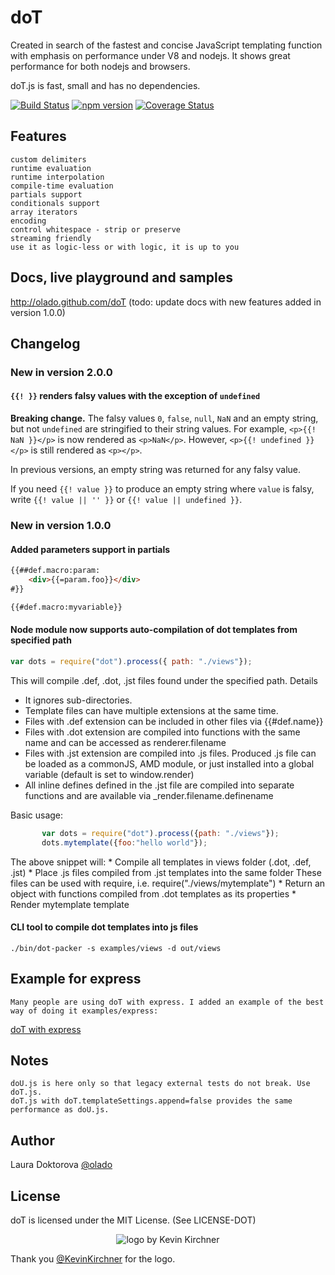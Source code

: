# doT

Created in search of the fastest and concise JavaScript templating function with emphasis on performance under V8 and nodejs. It shows great performance for both nodejs and browsers.

doT.js is fast, small and has no dependencies.

[![Build Status](https://travis-ci.org/olado/doT.svg?branch=master)](https://travis-ci.org/olado/doT)
[![npm version](https://badge.fury.io/js/dot.svg)](https://www.npmjs.com/package/dot)
[![Coverage Status](http://coveralls.io/repos/github/olado/doT/badge.svg?branch=master)](https://coveralls.io/github/olado/doT?branch=master)


## Features
    custom delimiters
    runtime evaluation
    runtime interpolation
    compile-time evaluation
    partials support
    conditionals support
    array iterators
    encoding
    control whitespace - strip or preserve
    streaming friendly
    use it as logic-less or with logic, it is up to you

## Docs, live playground and samples

http://olado.github.com/doT (todo: update docs with new features added in version 1.0.0)

## Changelog 

### New in version 2.0.0

#### `{{! }}` renders falsy values with the exception of `undefined`

**Breaking change.** The falsy values `0`, `false`, `null`, `NaN` and an empty string, but not `undefined` are stringified to their string values. For example, `<p>{{! NaN }}</p>` is now rendered as `<p>NaN</p>`. However, `<p>{{! undefined }}</p>` is still rendered as `<p></p>`.

In previous versions, an empty string was returned for any falsy value.

If you need `{{! value }}` to produce an empty string where `value` is falsy, write `{{! value || '' }}` or `{{! value || undefined }}`. 

### New in version 1.0.0

#### Added parameters support in partials

```html
{{##def.macro:param:
	<div>{{=param.foo}}</div>
#}}

{{#def.macro:myvariable}}
```

#### Node module now supports auto-compilation of dot templates from specified path

```js
var dots = require("dot").process({ path: "./views"});
```

This will compile .def, .dot, .jst files found under the specified path.
Details
   * It ignores sub-directories.
   * Template files can have multiple extensions at the same time.
   * Files with .def extension can be included in other files via {{#def.name}}
   * Files with .dot extension are compiled into functions with the same name and
   can be accessed as renderer.filename
   * Files with .jst extension are compiled into .js files. Produced .js file can be
   loaded as a commonJS, AMD module, or just installed into a global variable (default is set to window.render)
   * All inline defines defined in the .jst file are
   compiled into separate functions and are available via _render.filename.definename
 
   Basic usage:
 ```js
        var dots = require("dot").process({path: "./views"});
        dots.mytemplate({foo:"hello world"});
 ```
   The above snippet will:
	* Compile all templates in views folder (.dot, .def, .jst)
  	* Place .js files compiled from .jst templates into the same folder
     	   These files can be used with require, i.e. require("./views/mytemplate")
  	* Return an object with functions compiled from .dot templates as its properties
  	* Render mytemplate template
 
#### CLI tool to compile dot templates into js files

	./bin/dot-packer -s examples/views -d out/views

## Example for express
	Many people are using doT with express. I added an example of the best way of doing it examples/express:

[doT with express](examples/express)

## Notes
    doU.js is here only so that legacy external tests do not break. Use doT.js.
    doT.js with doT.templateSettings.append=false provides the same performance as doU.js.

## Author
Laura Doktorova [@olado](http://twitter.com/olado)

## License
doT is licensed under the MIT License. (See LICENSE-DOT)

<p align="center">
  <img src="http://olado.github.io/doT/doT-js-100@2x.png" alt="logo by Kevin Kirchner"/>
</p>

Thank you [@KevinKirchner](https://twitter.com/kevinkirchner) for the logo.
